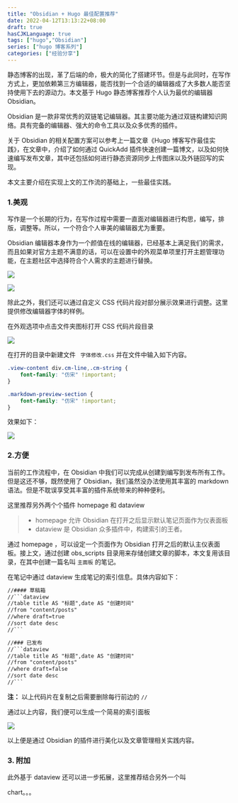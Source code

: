 ```yaml
---
title: "Obsidian + Hugo 最佳配置推荐"
date: 2022-04-12T13:13:22+08:00
draft: true
hasCJKLanguage: true
tags: ["hugo","Obsidian"]
series: ["hugo 博客系列"]
categories: ["经验分享"]
---
```


静态博客的出现，革了后端的命，极大的简化了搭建环节。但是与此同时，在写作方式上，更加依赖第三方编辑器，能否找到一个合适的编辑器成了大多数人能否坚持使用下去的源动力。本文基于 Hugo 静态博客推荐个人认为最优的编辑器 Obsidian。

<!-- more -->

Obsidian 是一款非常优秀的双链笔记编辑器。其主要功能为通过双链构建知识网络。具有完备的编辑器、强大的命令工具以及众多优秀的插件。

关于 Obsidian 的相关配置方案可以参考上一篇文章《Hugo 博客写作最佳实践》，在文章中，介绍了如何通过 QuickAdd 插件快速创建一篇博文，以及如何快速编写发布文章，其中还包括如何进行静态资源同步上传图床以及外链回写的实现。

本文主要介绍在实现上文的工作流的基础上，一些最佳实践。

### 1.美观

写作是一个长期的行为，在写作过程中需要一直面对编辑器进行构思，编写，排版，调整等。所以，一个符合个人审美的编辑器尤为重要。

Obsidian 编辑器本身作为一个颜值在线的编辑器，已经基本上满足我们的需求，而且如果对官方主题不满意的话，可以在设置中的外观菜单项里打开主题管理功能，在主题社区中选择符合个人需求的主题进行替换。

![](https://hushuo.zhangyingwei.com/20220412155214.png)

![](https://hushuo.zhangyingwei.com/20220412155234.png)

除此之外，我们还可以通过自定义 CSS 代码片段对部分展示效果进行调整。这里提供修改编辑器字体的样例。

在外观选项中点击文件夹图标打开 CSS 代码片段目录

![](https://hushuo.zhangyingwei.com/20220412155523.png)

在打开的目录中新建文件 ` 字体修改.css` 并在文件中输入如下内容。

```css
.view-content div.cm-line,.cm-string {
    font-family: "仿宋" !important;
}

.markdown-preview-section {
    font-family: "仿宋" !important;
}
```

效果如下：

![](https://hushuo.zhangyingwei.com/20220412155811.png)

### 2.方便

当前的工作流程中，在 Obsidian 中我们可以完成从创建到编写到发布所有工作。但是这还不够，既然使用了 Obsidian，我们虽然没办法使用其丰富的 markdown 语法。但是不耽误享受其丰富的插件系统带来的种种便利。

这里推荐另外两个个插件 homepage 和 dataview

> - homepage 允许 Obsidian 在打开之后显示默认笔记页面作为仪表面板
> - dataview 是 Obsidian 众多插件中，构建索引的王者。

通过 homepage ，可以设定一个页面作为 Obsidian 打开之后的默认主仪表面板。接上文，通过创建 obs_scripts 目录用来存储创建文章的脚本，本文复用该目录，在其中创建一篇名叫 ` 主面板 ` 的笔记。

在笔记中通过 dataview 生成笔记的索引信息。具体内容如下：

```txt
//#### 草稿箱
//```dataview
//table title AS "标题",date AS "创建时间"
//from "content/posts"
//where draft=true
//sort date desc
//```

//### 已发布
//```dataview
//table title AS "标题",date AS "创建时间"
//from "content/posts"
//where draft=false
//sort date desc
//```
```

**注：** 以上代码片在复制之后需要删除每行前边的 `//`

通过以上内容，我们便可以生成一个简易的索引面板

![](https://hushuo.zhangyingwei.com/20220412161533.png)

以上便是通过 Obsidian 的插件进行美化以及文章管理相关实践内容。


### 3. 附加

此外基于 dataview 还可以进一步拓展，这里推荐结合另外一个叫

chart。。。